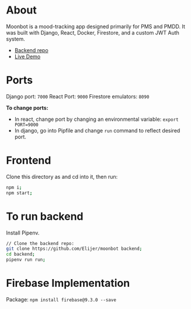 # About
Moonbot is a mood-tracking app designed primarily for PMS and PMDD.
It was built with Django, React, Docker, Firestore, and a custom JWT Auth system.
- [Backend repo](https://github.com/Elijer/moonbot)
- [Live Demo](https://mymoonbot.netlify.app/login)

# Ports
Django port: `7000`
React Port: `9000`
Firestore emulators: `8090`

**To change ports:**
- In react, change port by changing an environmental variable: `export PORT=9000`
- In django, go into Pipfile and change `run` command to reflect desired port.

# Frontend
Clone this directory as and cd into it, then run:
```bash
npm i;
npm start;
```

# To run backend
Install Pipenv.

```bash
// Clone the backend repo:
git clone https://github.com/Elijer/moonbot backend;
cd backend;
pipenv run run;
```

# Firebase Implementation

Package:
`npm install firebase@9.3.0 --save`

